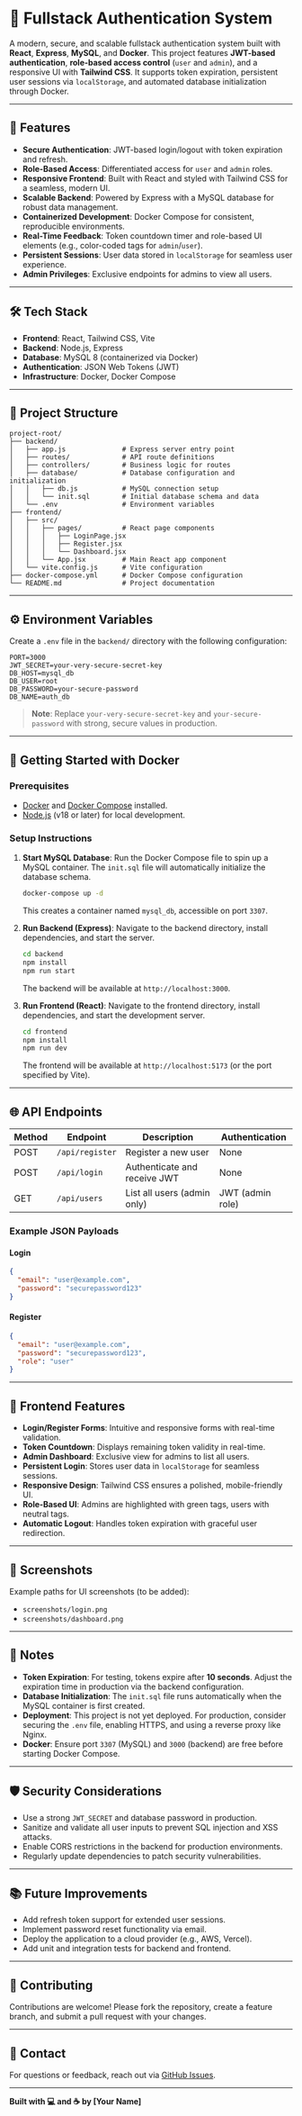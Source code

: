 # 🔐 Fullstack Authentication System

A modern, secure, and scalable fullstack authentication system built with **React**, **Express**, **MySQL**, and **Docker**. This project features **JWT-based authentication**, **role-based access control** (`user` and `admin`), and a responsive UI with **Tailwind CSS**. It supports token expiration, persistent user sessions via `localStorage`, and automated database initialization through Docker.

---

## 🚀 Features

- **Secure Authentication**: JWT-based login/logout with token expiration and refresh.
- **Role-Based Access**: Differentiated access for `user` and `admin` roles.
- **Responsive Frontend**: Built with React and styled with Tailwind CSS for a seamless, modern UI.
- **Scalable Backend**: Powered by Express with a MySQL database for robust data management.
- **Containerized Development**: Docker Compose for consistent, reproducible environments.
- **Real-Time Feedback**: Token countdown timer and role-based UI elements (e.g., color-coded tags for `admin`/`user`).
- **Persistent Sessions**: User data stored in `localStorage` for seamless user experience.
- **Admin Privileges**: Exclusive endpoints for admins to view all users.

---

## 🛠️ Tech Stack

- **Frontend**: React, Tailwind CSS, Vite
- **Backend**: Node.js, Express
- **Database**: MySQL 8 (containerized via Docker)
- **Authentication**: JSON Web Tokens (JWT)
- **Infrastructure**: Docker, Docker Compose

---

## 📂 Project Structure

```
project-root/
├── backend/
│   ├── app.js              # Express server entry point
│   ├── routes/             # API route definitions
│   ├── controllers/        # Business logic for routes
│   ├── database/           # Database configuration and initialization
│   │   ├── db.js           # MySQL connection setup
│   │   └── init.sql        # Initial database schema and data
│   └── .env                # Environment variables
├── frontend/
│   ├── src/
│   │   ├── pages/          # React page components
│   │   │   ├── LoginPage.jsx
│   │   │   ├── Register.jsx
│   │   │   └── Dashboard.jsx
│   │   └── App.jsx         # Main React app component
│   └── vite.config.js      # Vite configuration
├── docker-compose.yml      # Docker Compose configuration
└── README.md               # Project documentation
```

---

## ⚙️ Environment Variables

Create a `.env` file in the `backend/` directory with the following configuration:

```env
PORT=3000
JWT_SECRET=your-very-secure-secret-key
DB_HOST=mysql_db
DB_USER=root
DB_PASSWORD=your-secure-password
DB_NAME=auth_db
```

> **Note**: Replace `your-very-secure-secret-key` and `your-secure-password` with strong, secure values in production.

---

## 🐳 Getting Started with Docker

### Prerequisites
- [Docker](https://www.docker.com/get-started) and [Docker Compose](https://docs.docker.com/compose/install/) installed.
- [Node.js](https://nodejs.org/) (v18 or later) for local development.

### Setup Instructions

1. **Start MySQL Database**:
   Run the Docker Compose file to spin up a MySQL container. The `init.sql` file will automatically initialize the database schema.
   ```bash
   docker-compose up -d
   ```
   This creates a container named `mysql_db`, accessible on port `3307`.

2. **Run Backend (Express)**:
   Navigate to the backend directory, install dependencies, and start the server.
   ```bash
   cd backend
   npm install
   npm run start
   ```
   The backend will be available at `http://localhost:3000`.

3. **Run Frontend (React)**:
   Navigate to the frontend directory, install dependencies, and start the development server.
   ```bash
   cd frontend
   npm install
   npm run dev
   ```
   The frontend will be available at `http://localhost:5173` (or the port specified by Vite).

---

## 🌐 API Endpoints

| Method | Endpoint         | Description                     | Authentication       |
|--------|------------------|---------------------------------|----------------------|
| POST   | `/api/register`  | Register a new user             | None                 |
| POST   | `/api/login`     | Authenticate and receive JWT    | None                 |
| GET    | `/api/users`     | List all users (admin only)     | JWT (admin role)     |

### Example JSON Payloads

#### Login
```json
{
  "email": "user@example.com",
  "password": "securepassword123"
}
```

#### Register
```json
{
  "email": "user@example.com",
  "password": "securepassword123",
  "role": "user"
}
```

---

## 🎨 Frontend Features

- **Login/Register Forms**: Intuitive and responsive forms with real-time validation.
- **Token Countdown**: Displays remaining token validity in real-time.
- **Admin Dashboard**: Exclusive view for admins to list all users.
- **Persistent Login**: Stores user data in `localStorage` for seamless sessions.
- **Responsive Design**: Tailwind CSS ensures a polished, mobile-friendly UI.
- **Role-Based UI**: Admins are highlighted with green tags, users with neutral tags.
- **Automatic Logout**: Handles token expiration with graceful user redirection.

---

## 📸 Screenshots

Example paths for UI screenshots (to be added):
- `screenshots/login.png`
- `screenshots/dashboard.png`

---

## 📝 Notes

- **Token Expiration**: For testing, tokens expire after **10 seconds**. Adjust the expiration time in production via the backend configuration.
- **Database Initialization**: The `init.sql` file runs automatically when the MySQL container is first created.
- **Deployment**: This project is not yet deployed. For production, consider securing the `.env` file, enabling HTTPS, and using a reverse proxy like Nginx.
- **Docker**: Ensure port `3307` (MySQL) and `3000` (backend) are free before starting Docker Compose.

---

## 🛡️ Security Considerations

- Use a strong `JWT_SECRET` and database password in production.
- Sanitize and validate all user inputs to prevent SQL injection and XSS attacks.
- Enable CORS restrictions in the backend for production environments.
- Regularly update dependencies to patch security vulnerabilities.

---

## 📚 Future Improvements

- Add refresh token support for extended user sessions.
- Implement password reset functionality via email.
- Deploy the application to a cloud provider (e.g., AWS, Vercel).
- Add unit and integration tests for backend and frontend.

---

## 🤝 Contributing

Contributions are welcome! Please fork the repository, create a feature branch, and submit a pull request with your changes.

---

## 📧 Contact

For questions or feedback, reach out via [GitHub Issues](https://github.com/your-repo/issues).

---

**Built with 💻 and ☕ by [Your Name]**